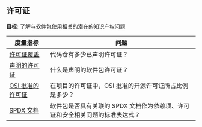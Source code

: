 ## 许可证

**目标:** 了解与软件包使用相关的潜在的知识产权问题

| 度量指标 | 问题 |
| --- | --- |
| [许可证覆盖](license-coverage.md) | 代码仓有多少已声明许可证？ |
| [声明的许可证](license-declared.md) | 什么是声明的软件包许可证？ |
| [OSI 批准的许可证](osi-approved-licenses.md) | 在项目的许可证中，OSI 批准的开源许可证所占比例是多少？ |
| [SPDX 文档](spdx-document.md) | 软件包是否具有关联的 SPDX 文档作为依赖项、许可证和安全相关问题的标准表达式？ |


